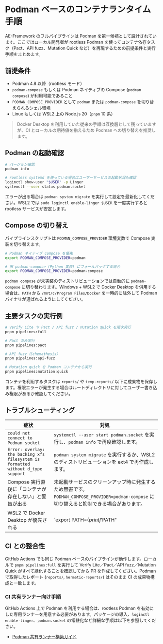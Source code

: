 # Podman ベースのコンテナランタイム手順

AE-Framework のフルパイプラインは Podman を第一候補として設計されています。ここではローカル開発者が rootless Podman を使ってコンテナ依存タスク（Pact、API fuzz、Mutation Quick など）を再現するための前提条件と実行手順をまとめます。

## 前提条件

- Podman 4.8 以降（rootless モード）
- `podman-compose` もしくは Podman ネイティブの Compose (`podman compose`) が利用可能であること
- `PODMAN_COMPOSE_PROVIDER` として `podman` または `podman-compose` を切り替えられるシェル環境
- Linux もしくは WSL2 上の Node.js 20（`pnpm` 10 系）

> Docker Desktop を利用していた従来の手順は互換層として残っていますが、CI とローカルの期待値を揃えるため Podman への切り替えを推奨します。

## Podman の起動確認

```bash
# バージョン確認
podman info

# rootless systemd を使っている場合はユーザーサービスの起動状況も確認
loginctl show-user "$USER" -p Linger
systemctl --user status podman.socket
```

エラーが出る場合は `podman system migrate` を実行して設定を最新化してください。WSL2 では `sudo loginctl enable-linger $USER` を一度実行すると rootless サービスが安定します。

## Compose の切り替え

パイプラインスクリプトは `PODMAN_COMPOSE_PROVIDER` 環境変数で Compose 実装を切り替えます。

```bash
# Podman ネイティブ compose を優先
export PODMAN_COMPOSE_PROVIDER=podman

# 旧 podman-compose (Python 実装) にフォールバックする場合
export PODMAN_COMPOSE_PROVIDER=podman-compose
```

`podman compose` が未実装のディストリビューションでは自動的に `podman-compose` に切り替わります。Windows + WSL2 で Docker Desktop を併用する場合は、`PATH` から `/mnt/c/Program Files/Docker` を一時的に除外して Podman バイナリが選ばれるようにしてください。

## 主要タスクの実行例

```bash
# Verify Lite や Pact / API fuzz / Mutation quick を順次実行
pnpm pipelines:full

# Pact のみ実行
pnpm pipelines:pact

# API fuzz（Schemathesis）
pnpm pipelines:api-fuzz

# Mutation quick を Podman コンテナから実行
pnpm pipelines:mutation:quick
```

コンテナを利用するタスクは `reports/` や `temp-reports/` 以下に成果物を保存します。権限エラーが発生する場合はルートディレクトリに対してユーザー書き込み権限があるか確認してください。

## トラブルシューティング

| 症状 | 対処 |
|------|------|
| `could not connect to Podman socket` | `systemctl --user start podman.socket` を実行し、`podman info` で再度確認します。 |
| `Error: overlay: the backing xfs filesystem is formatted without d_type support` | `podman system migrate` を実行するか、WSL2 のディストリビューションを ext4 で再作成します。 |
| Compose 実行直後に「コンテナが存在しない」と警告が出る | 未起動サービスのクリーンアップ時に発生するため無害です。`PODMAN_COMPOSE_PROVIDER=podman-compose` に切り替えると抑制できる場合があります。 |
| WSL2 で Docker Desktop が優先される | `export PATH=$(printf '%s' "$PATH" | tr ':' '\n' | grep -v '^/mnt/c/' | paste -sd: )` で一時的に Docker バイナリを除外します。 |

## CI との整合性

GitHub Actions でも同じ Podman ベースのパイプラインが動作します。ローカルで `pnpm pipelines:full` を実行して Verify Lite／Pact／API fuzz／Mutation Quick がすべて緑化することを確認してから PR を作成してください。Podman で取得したレポート (`reports/`, `hermetic-reports/`) はそのまま CI の成果物構成と一致します。

### CI 共有ランナー向け手順

GitHub Actions 上で Podman を利用する場合は、rootless Podman を有効にした専用ランナーを用意する必要があります。パッケージの導入、`loginctl enable-linger`、`podman.socket` の常駐化など詳細な手順は以下を参照してください。

- [Podman 共有ランナー構築ガイド](./podman-shared-runner.md)


